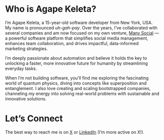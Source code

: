 # Who is Agape Keleta?

I’m Agape Keleta, a 15-year-old software developer from New York, USA. My name is pronounced *uh-gah-pay*. Over the years, I’ve collaborated with several companies and am now focused on my own venture, [Many Social](https://many.app) — a powerful software platform that simplifies social media management, enhances team collaboration, and drives impactful, data-informed marketing strategies.

I’m deeply passionate about automation and believe it holds the key to unlocking a faster, more innovative future for humanity by streamlining everyday tasks.  

When I’m not building software, you’ll find me exploring the fascinating world of quantum physics, diving into concepts like superposition and entanglement. I also love creating and scaling bootstrapped companies, channeling my energy into solving real-world problems with sustainable and innovative solutions.  

# Let’s Connect

The best way to reach me is on [X](https://x.com/agapekl) or [LinkedIn](https://www.linkedin.com/in/agape-keleta-8301522ab/) (I’m more active on X!).
